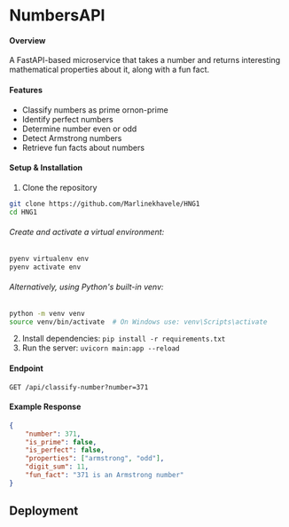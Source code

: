 # NumbersAPI

#### Overview
A FastAPI-based microservice that takes a number and returns interesting mathematical properties about it, along with a fun fact.

#### Features
- Classify numbers as prime ornon-prime
- Identify perfect numbers
- Determine number even or odd
- Detect Armstrong numbers
- Retrieve fun facts about numbers

#### Setup & Installation
1. Clone the repository
```bash
git clone https://github.com/Marlinekhavele/HNG1
cd HNG1
```
###### Create and activate a virtual environment:
```bash
pyenv virtualenv env
pyenv activate env
```
###### Alternatively, using Python's built-in venv:
```bash
python -m venv venv
source venv/bin/activate  # On Windows use: venv\Scripts\activate
```
2. Install dependencies: `pip install -r requirements.txt`
3. Run the server: `uvicorn main:app --reload`

#### Endpoint
`GET /api/classify-number?number=371`

#### Example Response
```json
{
    "number": 371,
    "is_prime": false,
    "is_perfect": false,
    "properties": ["armstrong", "odd"],
    "digit_sum": 11,
    "fun_fact": "371 is an Armstrong number"
}
```
## Deployment



